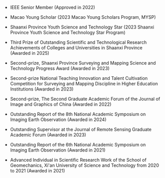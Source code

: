 - IEEE Senior Member (Approved in 2022)

-  Macao Young Scholar (2023 Macao Young Scholars Program, MYSP)

- Shaanxi Province Youth Science and Technology Star (2023 Shaanxi Province Youth Science and Technology Star Program)

- Third Prize of Outstanding Scientific and Technological Research Achievements of Colleges and Universities in Shaanxi Province (Awarded in 2025)

- Second-prize, Shaanxi Province Surveying and Mapping Science and Technology Progress Award (Awarded in 2023)

- Second-prize National Teaching Innovation and Talent Cultivation Competition for Surveying and Mapping Discipline in Higher Education Institutions (Awarded in 2023)

- Second-prize, The Second Graduate Academic Forum of the Journal of Image and Graphics of China (Awarded in 2022)

- Outstanding Report of the 8th National Academic Symposium on Imaging Earth Observation (Awarded in 2024)

- Outstanding Supervisor at the Journal of Remote Sensing Graduate Academic Forum (Awarded in 2023)

- Outstanding Report of the 6th National Academic Symposium on Imaging Earth Observation (Awarded in 2021)

- Advanced Individual in Scientific Research Work of the School of Geomechanics, Xi'an University of Science and Technology from 2020 to 2021 (Awarded in 2021)